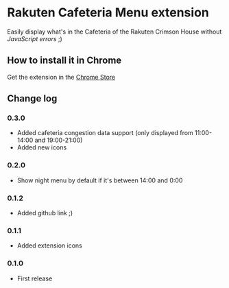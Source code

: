 # Rakuten Cafeteria Menu extension

Easily display what's in the Cafeteria of the Rakuten Crimson House without *JavaScript errors* ;)

## How to install it in Chrome

Get the extension in the [Chrome Store](http://bit.ly/rakuten-cafeteria-menu)

## Change log

### 0.3.0
- Added cafeteria congestion data support (only displayed from 11:00-14:00 and 19:00-21:00)
- Added new icons

### 0.2.0
- Show night menu by default if it's between 14:00 and 0:00

### 0.1.2
- Added github link ;)

### 0.1.1
- Added extension icons

### 0.1.0
- First release

